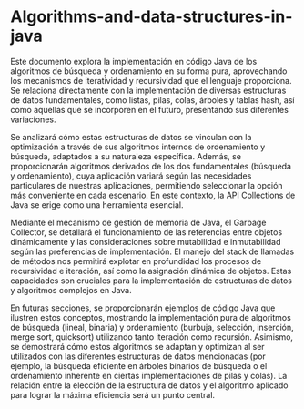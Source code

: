 # Algorithms-and-data-structures-in-java

Este documento explora la implementación en código Java de los algoritmos de búsqueda y ordenamiento en su forma pura, aprovechando los mecanismos de iteratividad y recursividad que el lenguaje proporciona. Se relaciona directamente con la implementación de diversas estructuras de datos fundamentales, como listas, pilas, colas, árboles y tablas hash, así como aquellas que se incorporen en el futuro, presentando sus diferentes variaciones.

Se analizará cómo estas estructuras de datos se vinculan con la optimización a través de sus algoritmos internos de ordenamiento y búsqueda, adaptados a su naturaleza específica. Además, se proporcionarán algoritmos derivados de los dos fundamentales (búsqueda y ordenamiento), cuya aplicación variará según las necesidades particulares de nuestras aplicaciones, permitiendo seleccionar la opción más conveniente en cada escenario. En este contexto, la API Collections de Java se erige como una herramienta esencial.

Mediante el mecanismo de gestión de memoria de Java, el Garbage Collector, se detallará el funcionamiento de las referencias entre objetos dinámicamente y las consideraciones sobre mutabilidad e inmutabilidad según las preferencias de implementación. El manejo del stack de llamadas de métodos nos permitirá explotar en profundidad los procesos de recursividad e iteración, así como la asignación dinámica de objetos. Estas capacidades son cruciales para la implementación de estructuras de datos y algoritmos complejos en Java.

En futuras secciones, se proporcionarán ejemplos de código Java que ilustren estos conceptos, mostrando la implementación pura de algoritmos de búsqueda (lineal, binaria) y ordenamiento (burbuja, selección, inserción, merge sort, quicksort) utilizando tanto iteración como recursión. Asimismo, se demostrará cómo estos algoritmos se adaptan y optimizan al ser utilizados con las diferentes estructuras de datos mencionadas (por ejemplo, la búsqueda eficiente en árboles binarios de búsqueda o el ordenamiento inherente en ciertas implementaciones de pilas y colas). La relación entre la elección de la estructura de datos y el algoritmo aplicado para lograr la máxima eficiencia será un punto central.
